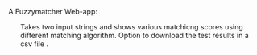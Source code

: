 A Fuzzymatcher Web-app:
 <ul>  Takes two input strings and shows various matchicng scores using different matching algorithm.
 Option to download the test results in a csv file .
 </ul>
  
